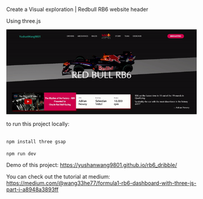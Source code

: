 Create a Visual exploration | Redbull RB6 website header

Using three.js

![alt text](public/demo.gif)

to run this project locally:

```

npm install three gsap

npm run dev
```

Demo of this project: 
https://yushanwang9801.github.io/rb6_dribble/

You can check out the tutorial at medium:
https://medium.com/@wang33he77/formula1-rb6-dashboard-with-three-js-part-i-a8948a3893ff

